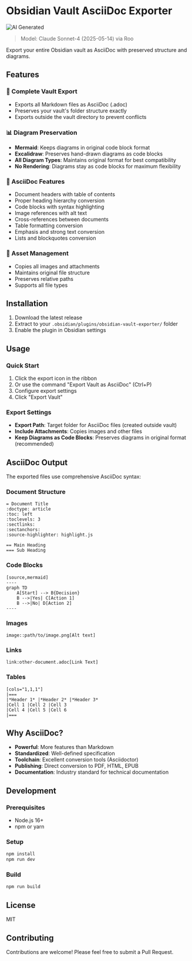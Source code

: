 # Obsidian Vault AsciiDoc Exporter

![AI Generated](https://img.shields.io/badge/AI%20Generated-Yes-blue)
> Model: Claude Sonnet-4 (2025-05-14) via Roo

Export your entire Obsidian vault as AsciiDoc with preserved structure and diagrams.

## Features

### 🚀 Complete Vault Export
- Exports all Markdown files as AsciiDoc (.adoc)
- Preserves your vault's folder structure exactly
- Exports outside the vault directory to prevent conflicts

### 📊 Diagram Preservation
- **Mermaid**: Keeps diagrams in original code block format
- **Excalidraw**: Preserves hand-drawn diagrams as code blocks
- **All Diagram Types**: Maintains original format for best compatibility
- **No Rendering**: Diagrams stay as code blocks for maximum flexibility

### 🎯 AsciiDoc Features
- Document headers with table of contents
- Proper heading hierarchy conversion
- Code blocks with syntax highlighting
- Image references with alt text
- Cross-references between documents
- Table formatting conversion
- Emphasis and strong text conversion
- Lists and blockquotes conversion

### 📎 Asset Management
- Copies all images and attachments
- Maintains original file structure
- Preserves relative paths
- Supports all file types

## Installation

1. Download the latest release
2. Extract to your `.obsidian/plugins/obsidian-vault-exporter/` folder
3. Enable the plugin in Obsidian settings

## Usage

### Quick Start
1. Click the export icon in the ribbon
2. Or use the command "Export Vault as AsciiDoc" (Ctrl+P)
3. Configure export settings
4. Click "Export Vault"

### Export Settings
- **Export Path**: Target folder for AsciiDoc files (created outside vault)
- **Include Attachments**: Copies images and other files
- **Keep Diagrams as Code Blocks**: Preserves diagrams in original format (recommended)

## AsciiDoc Output

The exported files use comprehensive AsciiDoc syntax:

### Document Structure
```asciidoc
= Document Title
:doctype: article
:toc: left
:toclevels: 3
:sectlinks:
:sectanchors:
:source-highlighter: highlight.js

== Main Heading
=== Sub Heading
```

### Code Blocks
```asciidoc
[source,mermaid]
----
graph TD
    A[Start] --> B{Decision}
    B -->|Yes| C[Action 1]
    B -->|No| D[Action 2]
----
```

### Images
```asciidoc
image::path/to/image.png[Alt text]
```

### Links
```asciidoc
link:other-document.adoc[Link Text]
```

### Tables
```asciidoc
[cols="1,1,1"]
|===
|*Header 1* |*Header 2* |*Header 3*
|Cell 1 |Cell 2 |Cell 3
|Cell 4 |Cell 5 |Cell 6
|===
```

## Why AsciiDoc?

- **Powerful**: More features than Markdown
- **Standardized**: Well-defined specification
- **Toolchain**: Excellent conversion tools (Asciidoctor)
- **Publishing**: Direct conversion to PDF, HTML, EPUB
- **Documentation**: Industry standard for technical documentation

## Development

### Prerequisites
- Node.js 16+
- npm or yarn

### Setup
```bash
npm install
npm run dev
```

### Build
```bash
npm run build
```

## License

MIT

## Contributing

Contributions are welcome! Please feel free to submit a Pull Request.
